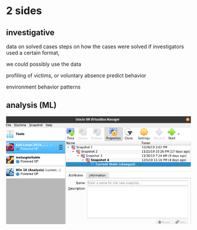 # 2 sides

## investigative

data on solved cases
steps on how the cases were solved
if investigators used a certain format,


we could possibly use the data 


profiling of victims, or voluntary absence
predict behavior

environment
behavior patterns

## analysis (ML)
![test](testpic.png)



